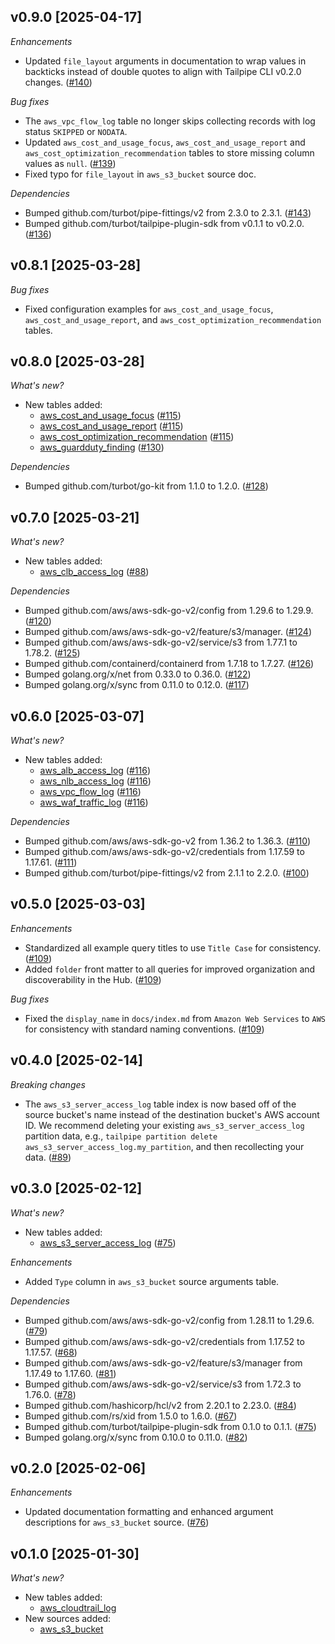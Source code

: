 ## v0.9.0 [2025-04-17]

_Enhancements_

- Updated `file_layout` arguments in documentation to wrap values in backticks instead of double quotes to align with Tailpipe CLI v0.2.0 changes. ([#140](https://github.com/turbot/tailpipe-plugin-aws/pull/140))

_Bug fixes_

- The `aws_vpc_flow_log` table no longer skips collecting records with log status `SKIPPED` or `NODATA`.
- Updated `aws_cost_and_usage_focus`, `aws_cost_and_usage_report` and `aws_cost_optimization_recommendation` tables to store missing column values as `null`. ([#139](https://github.com/turbot/tailpipe-plugin-aws/pull/139))
- Fixed typo for `file_layout` in `aws_s3_bucket` source doc.

_Dependencies_

- Bumped github.com/turbot/pipe-fittings/v2 from 2.3.0 to 2.3.1. ([#143](https://github.com/turbot/tailpipe-plugin-aws/pull/143))
- Bumped github.com/turbot/tailpipe-plugin-sdk from v0.1.1 to v0.2.0. ([#136](https://github.com/turbot/tailpipe-plugin-aws/pull/136))

## v0.8.1 [2025-03-28]

_Bug fixes_

- Fixed configuration examples for `aws_cost_and_usage_focus`, `aws_cost_and_usage_report`, and `aws_cost_optimization_recommendation` tables.

## v0.8.0 [2025-03-28]

_What's new?_

- New tables added:
  - [aws_cost_and_usage_focus](https://hub.tailpipe.io/plugins/turbot/aws/tables/aws_cost_and_usage_focus) ([#115](https://github.com/turbot/tailpipe-plugin-aws/pull/115))
  - [aws_cost_and_usage_report](https://hub.tailpipe.io/plugins/turbot/aws/tables/aws_cost_and_usage_report) ([#115](https://github.com/turbot/tailpipe-plugin-aws/pull/115))
  - [aws_cost_optimization_recommendation](https://hub.tailpipe.io/plugins/turbot/aws/tables/aws_cost_optimization_recommendation) ([#115](https://github.com/turbot/tailpipe-plugin-aws/pull/115))
  - [aws_guardduty_finding](https://hub.tailpipe.io/plugins/turbot/aws/tables/aws_guardduty_finding) ([#130](https://github.com/turbot/tailpipe-plugin-aws/pull/130))

_Dependencies_

- Bumped github.com/turbot/go-kit from 1.1.0 to 1.2.0. ([#128](https://github.com/turbot/tailpipe-plugin-aws/pull/128))

## v0.7.0 [2025-03-21]

_What's new?_

- New tables added:
  - [aws_clb_access_log](https://hub.tailpipe.io/plugins/turbot/aws/tables/aws_clb_access_log) ([#88](https://github.com/turbot/tailpipe-plugin-aws/pull/88))

_Dependencies_

- Bumped github.com/aws/aws-sdk-go-v2/config from 1.29.6 to 1.29.9. ([#120](https://github.com/turbot/tailpipe-plugin-aws/pull/120))
- Bumped github.com/aws/aws-sdk-go-v2/feature/s3/manager. ([#124](https://github.com/turbot/tailpipe-plugin-aws/pull/124))
- Bumped github.com/aws/aws-sdk-go-v2/service/s3 from 1.77.1 to 1.78.2. ([#125](https://github.com/turbot/tailpipe-plugin-aws/pull/125))
- Bumped github.com/containerd/containerd from 1.7.18 to 1.7.27. ([#126](https://github.com/turbot/tailpipe-plugin-aws/pull/126))
- Bumped golang.org/x/net from 0.33.0 to 0.36.0. ([#122](https://github.com/turbot/tailpipe-plugin-aws/pull/122))
- Bumped golang.org/x/sync from 0.11.0 to 0.12.0. ([#117](https://github.com/turbot/tailpipe-plugin-aws/pull/117))

## v0.6.0 [2025-03-07]

_What's new?_

- New tables added:
  - [aws_alb_access_log](https://hub.tailpipe.io/plugins/turbot/aws/tables/aws_alb_access_log) ([#116](https://github.com/turbot/tailpipe-plugin-aws/pull/116))
  - [aws_nlb_access_log](https://hub.tailpipe.io/plugins/turbot/aws/tables/aws_nlb_access_log) ([#116](https://github.com/turbot/tailpipe-plugin-aws/pull/116))
  - [aws_vpc_flow_log](https://hub.tailpipe.io/plugins/turbot/aws/tables/aws_vpc_flow_log) ([#116](https://github.com/turbot/tailpipe-plugin-aws/pull/116))
  - [aws_waf_traffic_log](https://hub.tailpipe.io/plugins/turbot/aws/tables/aws_waf_traffic_log) ([#116](https://github.com/turbot/tailpipe-plugin-aws/pull/116))

_Dependencies_

- Bumped github.com/aws/aws-sdk-go-v2 from 1.36.2 to 1.36.3. ([#110](https://github.com/turbot/tailpipe-plugin-aws/pull/110))
- Bumped github.com/aws/aws-sdk-go-v2/credentials from 1.17.59 to 1.17.61. ([#111](https://github.com/turbot/tailpipe-plugin-aws/pull/111))
- Bumped github.com/turbot/pipe-fittings/v2 from 2.1.1 to 2.2.0. ([#100](https://github.com/turbot/tailpipe-plugin-aws/pull/100))

## v0.5.0 [2025-03-03]

_Enhancements_

- Standardized all example query titles to use `Title Case` for consistency. ([#109](https://github.com/turbot/tailpipe-plugin-aws/pull/109))
- Added `folder` front matter to all queries for improved organization and discoverability in the Hub. ([#109](https://github.com/turbot/tailpipe-plugin-aws/pull/109))

_Bug fixes_

- Fixed the `display_name` in `docs/index.md` from `Amazon Web Services` to `AWS` for consistency with standard naming conventions. ([#109](https://github.com/turbot/tailpipe-plugin-aws/pull/109))

## v0.4.0 [2025-02-14]

_Breaking changes_

- The `aws_s3_server_access_log` table index is now based off of the source bucket's name instead of the destination bucket's AWS account ID. We recommend deleting your existing `aws_s3_server_access_log` partition data, e.g., `tailpipe partition delete aws_s3_server_access_log.my_partition`, and then recollecting your data. ([#89](https://github.com/turbot/tailpipe-plugin-aws/pull/89))

## v0.3.0 [2025-02-12]

_What's new?_

- New tables added:
  - [aws_s3_server_access_log](https://hub.tailpipe.io/plugins/turbot/aws/tables/aws_s3_server_access_log) ([#75](https://github.com/turbot/tailpipe-plugin-aws/pull/75))

_Enhancements_

- Added `Type` column in `aws_s3_bucket` source arguments table.

_Dependencies_

- Bumped github.com/aws/aws-sdk-go-v2/config from 1.28.11 to 1.29.6. ([#79](https://github.com/turbot/tailpipe-plugin-aws/pull/79))
- Bumped github.com/aws/aws-sdk-go-v2/credentials from 1.17.52 to 1.17.57. ([#68](https://github.com/turbot/tailpipe-plugin-aws/pull/68))
- Bumped github.com/aws/aws-sdk-go-v2/feature/s3/manager from 1.17.49 to 1.17.60. ([#81](https://github.com/turbot/tailpipe-plugin-aws/pull/81))
- Bumped github.com/aws/aws-sdk-go-v2/service/s3 from 1.72.3 to 1.76.0. ([#78](https://github.com/turbot/tailpipe-plugin-aws/pull/78))
- Bumped github.com/hashicorp/hcl/v2 from 2.20.1 to 2.23.0. ([#84](https://github.com/turbot/tailpipe-plugin-aws/pull/84))
- Bumped github.com/rs/xid from 1.5.0 to 1.6.0. ([#67](https://github.com/turbot/tailpipe-plugin-aws/pull/67))
- Bumped github.com/turbot/tailpipe-plugin-sdk from 0.1.0 to 0.1.1. ([#75](https://github.com/turbot/tailpipe-plugin-aws/pull/75))
- Bumped golang.org/x/sync from 0.10.0 to 0.11.0. ([#82](https://github.com/turbot/tailpipe-plugin-aws/pull/82))

## v0.2.0 [2025-02-06]

_Enhancements_

- Updated documentation formatting and enhanced argument descriptions for `aws_s3_bucket` source. ([#76](https://github.com/turbot/tailpipe-plugin-aws/pull/76))

## v0.1.0 [2025-01-30]

_What's new?_

- New tables added:
  - [aws_cloudtrail_log](https://hub.tailpipe.io/plugins/turbot/aws/tables/aws_cloudtrail_log)
- New sources added:
  - [aws_s3_bucket](https://hub.tailpipe.io/plugins/turbot/aws/sources/aws_s3_bucket)

